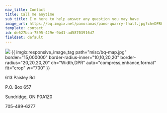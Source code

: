 ```yaml
---
nav_title: Contact
title: Call me anytime
sub_title: I'm here to help answer any question you may have
image_url: https://bq.imgix.net/panoramas/pano-quarry-fhalf.jpg?ch=DPR&auto=compress,enhance,format&fit=crop&w=1350&h=650
template: contact
id: de627bca-7595-429e-9b41-ad58703916d7
fieldset: default
---
```

<img src="https://bq.imgix.net/misc/bq-map.jpg?border=15,000000&border-radius-inner=10,10,20,20&border-radius=20,20,20,20&ch=Width,DPR&auto=compress,enhance,format&fit=crop&w=700"/>
{{ imgix:responsive_image_tag path="misc/bq-map.jpg" border="15,000000" border-radius-inner="10,10,20,20" border-radius="20,20,20,20" ch="Width,DPR" auto="compress,enhance,format" fit="crop" w="700"  }}
<p>613 Paisley Rd</p>
<p>P.O. Box 657</p>
<p>Sundridge, ON P0A1Z0</p>
<p>705-499-6277</p>

